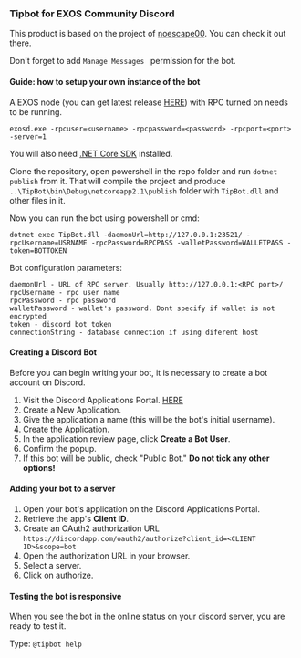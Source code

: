 ### Tipbot for EXOS Community Discord 

This product is based on the project of [noescape00](https://github.com/noescape00/DiscordTipBot). You can check it out there.

Don't forget to add `Manage Messages ` permission for the bot.



#### Guide: how to setup your own instance of the bot

A EXOS node (you can get latest release [HERE](https://github.com/exoeconomy/EXOS-Qt/releases)) with RPC turned on needs to be running.

```
exosd.exe -rpcuser=<username> -rpcpassword=<password> -rpcport=<port> -server=1
```



You will also need [.NET Core SDK](https://www.microsoft.com/net/download) installed.



Clone the repository, open powershell in the repo folder and run `dotnet publish` from it. That will compile the project and produce `..\TipBot\bin\Debug\netcoreapp2.1\publish` folder with `TipBot.dll` and other files in it. 

Now you can run the bot using powershell or cmd:

```
dotnet exec TipBot.dll -daemonUrl=http://127.0.0.1:23521/ -rpcUsername=USRNAME -rpcPassword=RPCPASS -walletPassword=WALLETPASS -token=BOTTOKEN
```



Bot configuration parameters: 

```
daemonUrl - URL of RPC server. Usually http://127.0.0.1:<RPC port>/
rpcUsername - rpc user name
rpcPassword - rpc password
walletPassword - wallet's password. Dont specify if wallet is not encrypted
token - discord bot token
connectionString - database connection if using diferent host
```



#### Creating a Discord Bot

Before you can begin writing your bot, it is necessary to create a bot
account on Discord.

1. Visit the Discord Applications Portal. [HERE](https://discordapp.com/developers)
2. Create a New Application.
3. Give the application a name (this will be the bot's initial
username).
4. Create the Application.
5. In the application review page, click **Create a Bot User**.
6. Confirm the popup.
7. If this bot will be public, check "Public Bot." **Do not tick any 
other options!**



#### Adding your bot to a server

1. Open your bot's application on the Discord Applications Portal.
2. Retrieve the app's **Client ID**.
3. Create an OAuth2 authorization URL
  `https://discordapp.com/oauth2/authorize?client_id=<CLIENT ID>&scope=bot`
4. Open the authorization URL in your browser.
5. Select a server.
6. Click on authorize.



#### Testing the bot is responsive

When you see the bot in the online status on your discord server, you are ready to test it. 

Type: `@tipbot help`